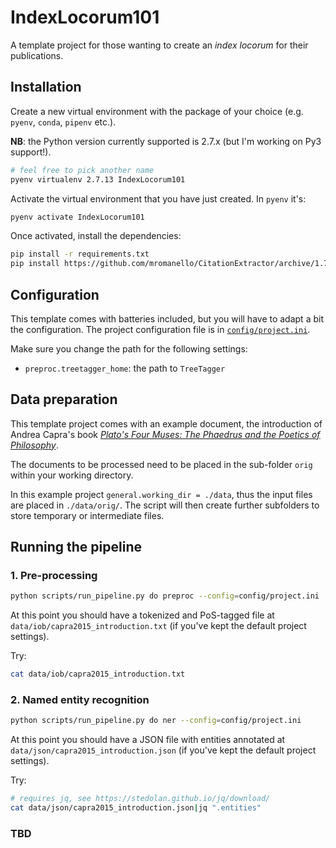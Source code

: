 # IndexLocorum101

A template project for those wanting to create an *index locorum* for their publications.

## Installation

Create a new virtual environment with the package of your choice (e.g. `pyenv`, `conda`, `pipenv` etc.).

**NB**: the Python version currently supported is 2.7.x (but I'm working on Py3 support!).

```bash
# feel free to pick another name
pyenv virtualenv 2.7.13 IndexLocorum101
```


Activate the virtual environment that you have just created. In `pyenv` it's:

```bash
pyenv activate IndexLocorum101
```

Once activated, install the dependencies:

```bash
pip install -r requirements.txt
pip install https://github.com/mromanello/CitationExtractor/archive/1.7.x.zip
```

## Configuration

This template comes with batteries included, but you will have to adapt a bit the configuration. The project configuration file is in [`config/project.ini`](config/project.ini).

Make sure you change the path for the following settings:
- `preproc.treetagger_home`: the path to `TreeTagger`

## Data preparation

This template project comes with an example document, the introduction of Andrea Capra's book [*Plato's Four Muses: The Phaedrus and the Poetics of Philosophy*](http://nrs.harvard.edu/urn-3:hul.ebook:CHS_CapraA.Platos_Four_Muses.2014).

The documents to be processed need to be placed in the sub-folder `orig` within your working directory.

In this example project `general.working_dir = ./data`, thus the input files are placed in `./data/orig/`. The script will then create further subfolders to store temporary or intermediate files.

## Running the pipeline

### 1. Pre-processing

```bash
python scripts/run_pipeline.py do preproc --config=config/project.ini
```

At this point you should have a tokenized and PoS-tagged file at `data/iob/capra2015_introduction.txt` (if you've kept the default project settings).

Try:

```bash
cat data/iob/capra2015_introduction.txt
```

### 2. Named entity recognition

```bash
python scripts/run_pipeline.py do ner --config=config/project.ini
```

At this point you should have a JSON file with entities annotated at `data/json/capra2015_introduction.json` (if you've kept the default project settings).

Try:

```bash
# requires jq, see https://stedolan.github.io/jq/download/
cat data/json/capra2015_introduction.json|jq ".entities"
```

### TBD
